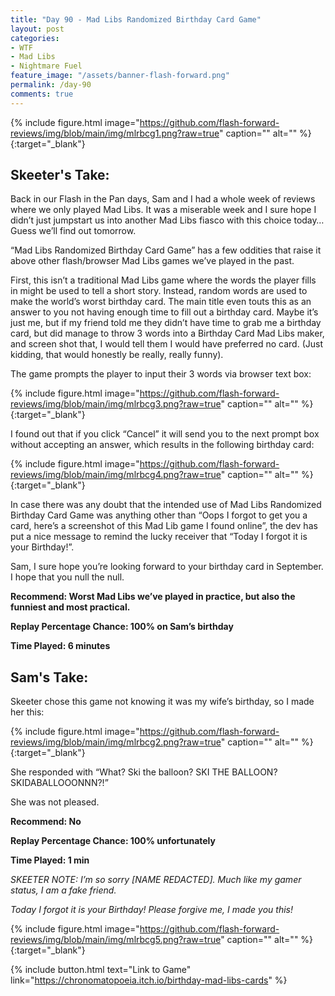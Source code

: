 ```yaml
---
title: "Day 90 - Mad Libs Randomized Birthday Card Game"
layout: post
categories:
- WTF
- Mad Libs
- Nightmare Fuel
feature_image: "/assets/banner-flash-forward.png"
permalink: /day-90
comments: true
---
```


{% include figure.html image="https://github.com/flash-forward-reviews/img/blob/main/img/mlrbcg1.png?raw=true" caption="" alt="" %}{:target="_blank"}

## Skeeter's Take:

Back in our Flash in the Pan days, Sam and I had a whole week of reviews where we only played Mad Libs.
It was a miserable week and I sure hope I didn’t just jumpstart us into another Mad Libs fiasco with this choice today… Guess we’ll find out tomorrow. 

“Mad Libs Randomized Birthday Card Game” has a few oddities that raise it above other flash/browser Mad Libs games we’ve played in the past. 

First, this isn’t a traditional Mad Libs game where the words the player fills in might be used to tell a short story. Instead, random words are used to make the world’s worst birthday card. 
The main title even touts this as an answer to you not having enough time to fill out a birthday card. Maybe it’s just me, but if my friend told me they didn’t have time to grab me a birthday card, but did manage to throw 3 words into a Birthday Card Mad Libs maker, and screen shot that, I would tell them I would have preferred no card. (Just kidding, that would honestly be really, really funny). 

The game prompts the player to input their 3 words via browser text box: 

{% include figure.html image="https://github.com/flash-forward-reviews/img/blob/main/img/mlrbcg3.png?raw=true" caption="" alt="" %}{:target="_blank"}

I found out that if you click “Cancel” it will send you to the next prompt box without accepting an answer, which results in the following birthday card:

{% include figure.html image="https://github.com/flash-forward-reviews/img/blob/main/img/mlrbcg4.png?raw=true" caption="" alt="" %}{:target="_blank"}

In case there was any doubt that the intended use of Mad Libs Randomized Birthday Card Game was anything other than “Oops I forgot to get you a card, here’s a screenshot of this Mad Lib game I found online”, the dev has put a nice message to remind the lucky receiver that “Today I forgot it is your Birthday!”. 

Sam, I sure hope you’re looking forward to your birthday card in September. I hope that you null the null.

**Recommend: Worst Mad Libs we’ve played in practice, but also the funniest and most practical.**

**Replay Percentage Chance: 100% on Sam’s birthday**

**Time Played: 6 minutes**

## Sam's Take:

Skeeter chose this game not knowing it was my wife’s birthday, so I made her this:

{% include figure.html image="https://github.com/flash-forward-reviews/img/blob/main/img/mlrbcg2.png?raw=true" caption="" alt="" %}{:target="_blank"}

She responded with “What? Ski the balloon? SKI THE BALLOON? SKIDABALLOOONNN?!”

She was not pleased.

**Recommend: No** 

**Replay Percentage Chance: 100% unfortunately**

**Time Played: 1 min**

*SKEETER NOTE: I’m so sorry [NAME REDACTED]. Much like my gamer status, I am a fake friend.*

*Today I forgot it is your Birthday! Please forgive me, I made you this!*

{% include figure.html image="https://github.com/flash-forward-reviews/img/blob/main/img/mlrbcg5.png?raw=true" caption="" alt="" %}{:target="_blank"}

{% include button.html text="Link to Game" link="https://chronomatopoeia.itch.io/birthday-mad-libs-cards" %}
